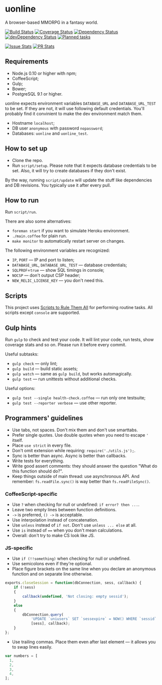 uonline
=======

A browser-based MMORPG in a fantasy world.

[![Build Status](https://travis-ci.org/uonline/uonline.svg?branch=master)](https://travis-ci.org/uonline/uonline)
[![Coverage Status](https://img.shields.io/coveralls/uonline/uonline.svg)](https://coveralls.io/r/uonline/uonline?branch=master)
[![Dependency Status](https://img.shields.io/david/uonline/uonline.svg)](https://david-dm.org/uonline/uonline)
[![devDependency Status](https://img.shields.io/david/dev/uonline/uonline.svg)](https://david-dm.org/uonline/uonline#info=devDependencies)
[![Planned tasks](https://badge.waffle.io/uonline/uonline.svg?label=on%20fire&title=Tasks)](http://waffle.io/uonline/uonline)

[![Issue Stats](http://issuestats.com/github/uonline/uonline/badge/issue?style=flat)](http://issuestats.com/github/uonline/uonline)
[![PR Stats](http://issuestats.com/github/uonline/uonline/badge/pr?style=flat)](http://issuestats.com/github/uonline/uonline)


Requirements
------------

* Node.js 0.10 or higher with npm;
* CoffeeScript;
* Gulp;
* Bower;
* PostgreSQL 9.1 or higher.

uonline expects environment variables `DATABASE_URL` and `DATABASE_URL_TEST` to be set. If they are not, it will use following default credentials. You'll probably find it convinient to make the dev environment match them.

* Hostname `localhost`;
* DB user `anonymous` with password `nopassword`;
* Databases: `uonline` and `uonline_test`.


How to set up
-------------

* Clone the repo.
* Run `script/setup`. Please note that it expects database credentials to be set. Also, it will try to create databases if they don't exist.

By the way, running `script/update` will update the stuff like dependencies and DB revisions. You typically use it after every pull.


How to run
----------

Run `script/run`.

There are also some alternatives:
* `foreman start` if you want to simulate Heroku environment.
* `./main.coffee` for plain run.
* `make monitor` to automatically restart server on changes.

The following environment variables are recognized:

* `IP`, `PORT` — IP and port to listen;
* `DATABASE_URL`, `DATABASE_URL_TEST` — database credentials;
* `SQLPROF`=`true` — show SQL timings in console;
* `NOCSP` — don't output CSP header;
* `NEW_RELIC_LICENSE_KEY` — you don't need this.


Scripts
-------

This project uses [Scripts to Rule Them All](https://github.com/github/scripts-to-rule-them-all) for performing routine tasks. All scripts except `console` are supported.


Gulp hints
----------

Run `gulp` to check and test your code. It will lint your code, run tests, show coverage stats and so on. Please run it before every commit.

Useful subtasks:

* `gulp check` — only lint;
* `gulp build` — build static assets;
* `gulp watch` — same as `gulp build`, but works automagically.
* `gulp test` — run unittests without additional checks.

Useful options:

* `gulp test --single health-check.coffee` — run only one testsuite;
* `gulp test --reporter verbose` — use other reporter.


Programmers' guidelines
-----------------------

* Use tabs, not spaces. Don't mix them and don't use smarttabs.
* Prefer single quotes. Use double quotes when you need to escape `'` itself.
* Place `use strict` in every file.
* Don't omit extension while requiring: `require('./utils.js');`.
* Sync is better than async. Async is better than callbacks.
* Write tests for everything.
* Write good assert comments: they should answer the question "What do this function should do?".
* Keep things outside of main thread: use asynchronous API. And remember: `fs.readFile.sync()` is way better than `fs.readFileSync()`.


### CoffeeScript-specific

* Use `?` when checking for null or undefined: `if error? then ...`.
* Leave two empty lines between function definitions.
* `->` is preferred, `() ->` is acceptable.
* Use interpolation instead of concatenation.
* Use `unless` instead of `if not`. Don't use `unless ... else` at all.
* Use `is` instead of `==` when you don't mean calculations.
* Overall: don't try to make CS look like JS.


### JS-specific

* Use `if (!!something)` when checking for null or undefined.
* Use semicolons even if they're optional.
* Place figure brackets on the same line when you declare an anonymous function and on separate line otherwise.

```js
exports.closeSession = function(dbConnection, sess, callback) {
	if (!sess)
	{
		callback(undefined, 'Not closing: empty sessid');
	}
	else
	{
		dbConnection.query(
			'UPDATE `uniusers` SET `sessexpire` = NOW() WHERE `sessid` = ?',
			[sess], callback);
	}
};
```

* Use trailing commas. Place them even after last element — it allows you to swap lines easily.

```js
var numbers = [
  1,
  2,
  3,
  4,
];
```
